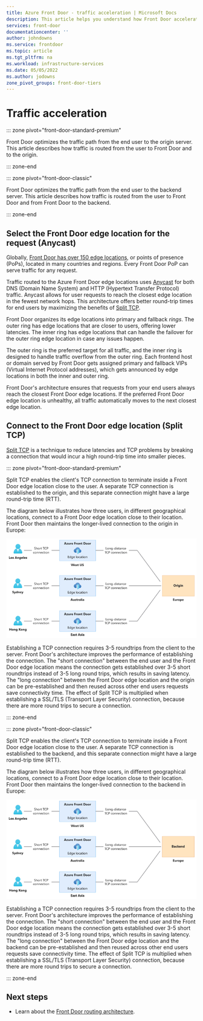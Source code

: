 ```yaml
---
title: Azure Front Door - traffic acceleration | Microsoft Docs
description: This article helps you understand how Front Door accelerates traffic.
services: front-door
documentationcenter: ''
author: johndowns
ms.service: frontdoor
ms.topic: article
ms.tgt_pltfrm: na
ms.workload: infrastructure-services
ms.date: 05/05/2022
ms.author: jodowns
zone_pivot_groups: front-door-tiers
---
```


# Traffic acceleration

::: zone pivot="front-door-standard-premium"

Front Door optimizes the traffic path from the end user to the origin server. This article describes how traffic is routed from the user to Front Door and to the origin.

::: zone-end

::: zone pivot="front-door-classic"

Front Door optimizes the traffic path from the end user to the backend server. This article describes how traffic is routed from the user to Front Door and from Front Door to the backend.

::: zone-end

## <a name = "anycast"></a>Select the Front Door edge location for the request (Anycast)

Globally, [Front Door has over 150 edge locations](edge-locations-by-region.md), or points of presence (PoPs), located in many countries and regions. Every Front Door PoP can serve traffic for any request.

Traffic routed to the Azure Front Door edge locations uses [Anycast](https://en.wikipedia.org/wiki/Anycast) for both DNS (Domain Name System) and HTTP (Hypertext Transfer Protocol) traffic. Anycast allows for user requests to reach the closest edge location in the fewest network hops. This architecture offers better round-trip times for end users by maximizing the benefits of [Split TCP](#splittcp).

Front Door organizes its edge locations into primary and fallback *rings*. The outer ring has edge locations that are closer to users, offering lower latencies.  The inner ring has edge locations that can handle the failover for the outer ring edge location in case any issues happen.

The outer ring is the preferred target for all traffic, and the inner ring is designed to handle traffic overflow from the outer ring. Each frontend host or domain served by Front Door gets assigned primary and fallback VIPs (Virtual Internet Protocol addresses), which gets announced by edge locations in both the inner and outer ring.

Front Door's architecture ensures that requests from your end users always reach the closest Front Door edge locations. If the preferred Front Door edge location is unhealthy, all traffic automatically moves to the next closest edge location.

## <a name = "splittcp"></a>Connect to the Front Door edge location (Split TCP)

[Split TCP](https://en.wikipedia.org/wiki/Performance-enhancing_proxy) is a technique to reduce latencies and TCP problems by breaking a connection that would incur a high round-trip time into smaller pieces.

::: zone pivot="front-door-standard-premium"

Split TCP enables the client's TCP connection to terminate inside a Front Door edge location close to the user. A separate TCP connection is established to the origin, and this separate connection might have a large round-trip time (RTT).

The diagram below illustrates how three users, in different geographical locations, connect to a Front Door edge location close to their location. Front Door then maintains the longer-lived connection to the origin in Europe:

![Diagram illustrating how Front Door uses a short TCP connection to the closest Front Door edge location to the user, and a longer TCP connection to the origin.](media/front-door-traffic-acceleration/split-tcp-standard-premium.png)

Establishing a TCP connection requires 3-5 roundtrips from the client to the server. Front Door's architecture improves the performance of establishing the connection. The "short connection" between the end user and the Front Door edge location means the connection gets established over 3-5 short roundtrips instead of 3-5 long round trips, which results in saving latency. The "long connection" between the Front Door edge location and the origin can be pre-established and then reused across other end users requests save connectivity time. The effect of Split TCP is multiplied when establishing a SSL/TLS (Transport Layer Security) connection, because there are more round trips to secure a connection.

::: zone-end

::: zone pivot="front-door-classic"

Split TCP enables the client's TCP connection to terminate inside a Front Door edge location close to the user. A separate TCP connection is established to the backend, and this separate connection might have a large round-trip time (RTT).

The diagram below illustrates how three users, in different geographical locations, connect to a Front Door edge location close to their location. Front Door then maintains the longer-lived connection to the backend in Europe:

![Diagram illustrating how Front Door uses a short TCP connection to the closest Front Door edge location to the user, and a longer TCP connection to the backend.](media/front-door-traffic-acceleration/split-tcp-classic.png)

Establishing a TCP connection requires 3-5 roundtrips from the client to the server. Front Door's architecture improves the performance of establishing the connection. The "short connection" between the end user and the Front Door edge location means the connection gets established over 3-5 short roundtrips instead of 3-5 long round trips, which results in saving latency. The "long connection" between the Front Door edge location and the backend can be pre-established and then reused across other end users requests save connectivity time. The effect of Split TCP is multiplied when establishing a SSL/TLS (Transport Layer Security) connection, because there are more round trips to secure a connection.

::: zone-end

## Next steps

- Learn about the [Front Door routing architecture](front-door-routing-architecture.md).
